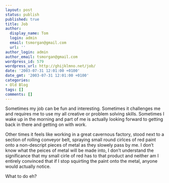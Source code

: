 ```yaml
---
layout: post
status: publish
published: true
title: Job
author:
  display_name: Tom
  login: admin
  email: tsmorgan@gmail.com
  url: ''
author_login: admin
author_email: tsmorgan@gmail.com
wordpress_id: 579
wordpress_url: http://ghijklmno.net/job/
date: '2003-07-31 12:01:00 +0100'
date_gmt: '2003-07-31 12:01:00 +0100'
categories:
- Old Blog
tags: []
comments: []
---
```

<p>Sometimes my job can be fun and interesting. Sometimes it challenges me and requires me to use my all creative or problem solving skills. Sometimes I wake up in the morning and part of me is actually looking forward to getting back in there and getting on with work.</p>

<p class="firstpar">Other times it feels like working in a great cavernous factory, stood next to a section of rolling conveyor belt, spraying small round cirlces of red paint onto a non-descript pieces of metal as they slowely pass by me. I don&#8217;t know what the peices of metal will be made into, I don&#8217;t understand the significance that my small cirle of red has to that product and neither am I entirely convinced that if I stop squirting the paint onto the metal, anyone would actually notice.</p>

<p class="firstpar">What to do eh?</p>

